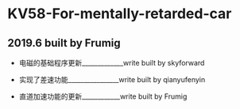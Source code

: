 # KV58-For-mentally-retarded-car
## 2019.6 built by Frumig

* 电磁的基础程序更新_____________write built by skyforward<br>
           
* 实现了差速功能________________write built by qianyufenyin<br>
           
* 直道加速功能的更新____________write built by Frumig<br>
